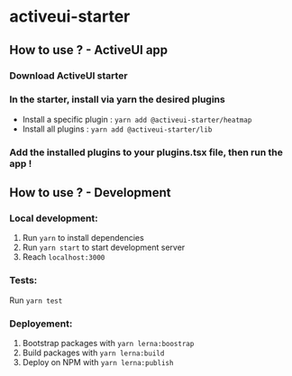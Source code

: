 # activeui-starter

## How to use ? - ActiveUI app

### Download ActiveUI starter

### In the starter, install via yarn the desired plugins

-   Install a specific plugin : `yarn add @activeui-starter/heatmap`
-   Install all plugins : `yarn add @activeui-starter/lib`

### Add the installed plugins to your plugins.tsx file, then run the app !

## How to use ? - Development

### Local development:

1. Run `yarn` to install dependencies
2. Run `yarn start` to start development server
3. Reach `localhost:3000`

### Tests:

Run `yarn test`

### Deployement:

1. Bootstrap packages with `yarn lerna:boostrap`
2. Build packages with `yarn lerna:build`
3. Deploy on NPM with `yarn lerna:publish`
